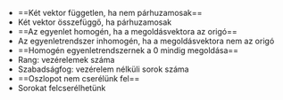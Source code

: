 - ==Két vektor független, ha nem párhuzamosak==
- Két vektor összefüggő, ha párhuzamosak
- ==Az egyenlet homogén, ha a megoldásvektora az origó==
- Az egyenletrendszer inhomogén, ha a megoldásvektora nem az origó
- ==Homogén egyenletrendszernek a 0 mindig megoldása==
- Rang: vezérelemek száma
- Szabadságfog: vezérelem nélküli sorok száma
- ==Oszlopot nem cserélünk fel==
- Sorokat felcserélhetünk